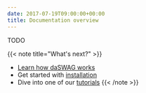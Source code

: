 ```yaml
---
date: 2017-07-19T09:00:00+00:00
title: Documentation overview
---
```


TODO


{{< note title="What's next?" >}}
* [Learn how daSWAG works](/documentation/how-daswag-works/architecture-and-components/)
* Get started with [installation](/documentation/installation/overview)
* Dive into one of our [tutorials](/documentation/tutorials/)
{{< /note >}}
